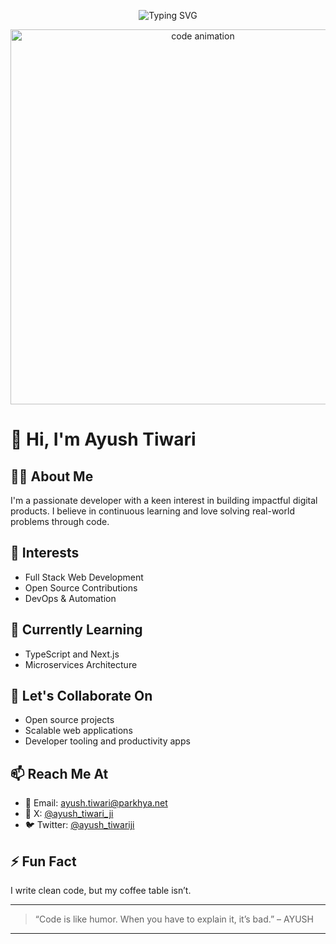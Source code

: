 <p align="center">
  <img src="https://readme-typing-svg.demolab.com/?lines=Hi+I'm+Ayush+Tiwari;Full+Stack+Developer;Open+Source+Contributor;Coffee+Fueled+Coder;while(alive)+%7B+code();+%7D&center=true&width=500&height=50&font=Fira+Code&color=00FF9F&pause=1000&size=22" alt="Typing SVG" />
</p>

<p align="center">
  <img src="https://media.giphy.com/media/qgQUggAC3Pfv687qPC/giphy.gif" alt="code animation" width="600" />
</p>

# 👋 Hi, I'm Ayush Tiwari

## 👨‍💻 About Me
I'm a passionate developer with a keen interest in building impactful digital products. I believe in continuous learning and love solving real-world problems through code.

## 👀 Interests
- Full Stack Web Development  
- Open Source Contributions  
- DevOps & Automation

## 🌱 Currently Learning
- TypeScript and Next.js  
- Microservices Architecture

## 💬 Let's Collaborate On
- Open source projects  
- Scalable web applications  
- Developer tooling and productivity apps
## 📫 Reach Me At
- 📧 Email: [ayush.tiwari@parkhya.net](mailto:ayush.tiwari@parkhya.net)  
- 💼 X: [@ayush_tiwari_ji](https://x.com/ayush_tiwari_ji)  
- 🐦 Twitter: [@ayush_tiwariji](https://twitter.com/ayush_tiwariji)


## ⚡ Fun Fact
I write clean code, but my coffee table isn’t.

---

> “Code is like humor. When you have to explain it, it’s bad.” – AYUSH
****
